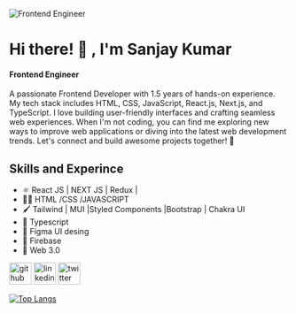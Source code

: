 ![Frontend Engineer](https://pbs.twimg.com/profile_banners/1538837422263631872/1689077044/1080x360)
# Hi there! 👋 , I'm Sanjay Kumar

#### Frontend Engineer

A passionate Frontend Developer with 1.5 years of hands-on experience. My tech stack includes HTML, CSS, JavaScript, React.js, Next.js, and TypeScript. I love building user-friendly interfaces and crafting seamless web experiences. When I'm not coding, you can find me exploring new ways to improve web applications or diving into the latest web development trends. Let's connect and build awesome projects together! 🚀



## Skills and Experince
* ⚛️ React JS | NEXT JS | Redux | 
* 👨‍💻 HTML /CSS /JAVASCRIPT
* 🖌️ Tailwind | MUI |Styled Components |Bootstrap | Chakra UI
* 🤞 Typescript
* 📝 Figma UI desing
* 📅 Firebase
* 🔗 Web 3.0


[<img src='https://cdn.jsdelivr.net/npm/simple-icons@3.0.1/icons/github.svg' alt='github' height='40'>](https://github.com/Sanjay-Gouda)  [<img src='https://cdn.jsdelivr.net/npm/simple-icons@3.0.1/icons/linkedin.svg' alt='linkedin' height='40'>](https://www.linkedin.com/in/https://www.linkedin.com/in/sanjaykumar-gouda-141b271a4//)  [<img src='https://cdn.jsdelivr.net/npm/simple-icons@3.0.1/icons/twitter.svg' alt='twitter' height='40'>](https://twitter.com/https://twitter.com/Sanjay_Gouda_13)  

[![Top Langs](https://github-readme-stats.vercel.app/api/top-langs/?username=Sanjay-Gouda)](https://github.com/anuraghazra/github-readme-stats)



